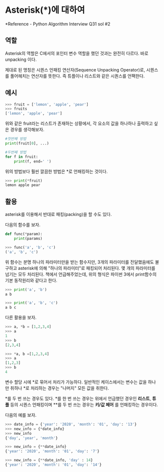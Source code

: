 # Asterisk(*)에 대하여

*Reference - Python Algorithm Interview Q31 sol #2

## 역할
Asterisk의 역할은 C에서의 포인터 변수 역할을 했던 것과는 완전히 다르다. 바로 unpacking 이다.  

제대로 된 명칭은 시퀀스 언패킹 연산자(Sequence Unpacking Operator)로, 시퀀스를 풀어헤치는 연산자를 뜻한다. 즉 튜플이나 리스트와 같은 시퀀스를 언팩한다.

## 예시

```py
>>> fruit = ['lemon', 'apple', 'pear']
>>> fruits
['lemon', 'apple', 'pear']
```

위와 같은 fruit라는 리스트가 존재하는 상황에서, 각 요소의 값을 하나하나 출력하고 싶은 경우를 생각해보자.

```py
#첫번째 방법
print(fruit[0], ...)

#두번째 방법
for f in fruit:
    print(f, end=' ')
```
위의 방법보다 훨씬 깔끔한 방법은 *로 언패킹하는 것이다.

```py
>>> print(*fruit)
lemon apple pear
```

## 활용
asterisk를 이용해서 반대로 패킹(packing)을 할 수도 있다.  

다음의 함수를 보자.

```py
def func(*param):
    print(params)

>>> func('a', 'b', 'c')
('a', 'b', 'c')
```

위 함수는 분명 하나의 파라미터만을 받는 함수지만, 3개의 파라미터를 전달했음에도 불구하고 asterisk에 의해 "하나의 파라미터"로 패킹되어 처리된다. 몇 개의 파라미터를 넘기는 모두 처리된다. 책에서 언급해주었는데, 위의 형식은 파이썬 3에서 print함수의 기본 동작원리와 같다고 한다.

```py
>>> print('a', 'b')
a b

>>> print('a', 'b', 'c')
a b c
```

다른 활용을 보자.

```py
>>> a, *b = [1,2,3,4]
>>> a
1
>>> b
[2,3,4]

>>> *a, b =[1,2,3,4]
>>> a
[1,2,3]
>>> b
4
```

변수 할당 시에 *로 묶어서 처리가 가능하다. 일반적인 케이스에서는 변수는 값을 하나만 취하나 *로 처리하는 경우는 "나머지" 모든 값을 취한다.  

*를 두 번 쓰는 경우도 있다. *를 한 번 쓰는 경우는 위에서 언급했던 경우인 __리스트__, __튜플__ 등의 시퀀스 언패킹이며 **를 두 번 쓰는 경우는 __키/값 페어__ 를 언패킹하는 경우이다.  

다음의 예를 보자.

```py
>>> date_info = {'year': '2020', 'month': '01', 'day': '13'}
>>> new_info = {*date_info}
>>> new_info
{'day', 'year', 'month'}

>>> new_info = {**date_info}
{'year': '2020', 'month': '01', 'day': '7'}

>>> new_info = {**date_info, 'day' : 14}
{'year': '2020', 'month': '01', 'day': '14'}
```